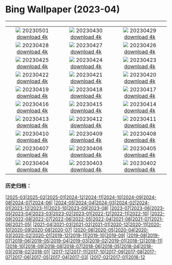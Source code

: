 # Bing Wallpaper (2023-04)
**************
| | | |
| :----: | :----: | :----: |
| ![](https://www.bing.com/th?id=OHR.QuebecCityBridge_EN-GB5878837587_1920x1080.jpg) 20230501 [download 4k](https://www.bing.com/th?id=OHR.QuebecCityBridge_EN-GB5878837587_UHD.jpg) | ![](https://www.bing.com/th?id=OHR.ExteriorPreservationHall_EN-GB5783524556_1920x1080.jpg) 20230430 [download 4k](https://www.bing.com/th?id=OHR.ExteriorPreservationHall_EN-GB5783524556_UHD.jpg) | ![](https://www.bing.com/th?id=OHR.JTNPMilkyWay_EN-GB5660603519_1920x1080.jpg) 20230429 [download 4k](https://www.bing.com/th?id=OHR.JTNPMilkyWay_EN-GB5660603519_UHD.jpg) |
| ![](https://www.bing.com/th?id=OHR.MariposaGrove_EN-GB9222031969_1920x1080.jpg) 20230428 [download 4k](https://www.bing.com/th?id=OHR.MariposaGrove_EN-GB9222031969_UHD.jpg) | ![](https://www.bing.com/th?id=OHR.SouthPadre_EN-GB5459420407_1920x1080.jpg) 20230427 [download 4k](https://www.bing.com/th?id=OHR.SouthPadre_EN-GB5459420407_UHD.jpg) | ![](https://www.bing.com/th?id=OHR.GHOAudubonDay_EN-GB5353280661_1920x1080.jpg) 20230426 [download 4k](https://www.bing.com/th?id=OHR.GHOAudubonDay_EN-GB5353280661_UHD.jpg) |
| ![](https://www.bing.com/th?id=OHR.AdelieWPD_EN-GB5235836361_1920x1080.jpg) 20230425 [download 4k](https://www.bing.com/th?id=OHR.AdelieWPD_EN-GB5235836361_UHD.jpg) | ![](https://www.bing.com/th?id=OHR.FranconianWineCellar_EN-GB5130126864_1920x1080.jpg) 20230424 [download 4k](https://www.bing.com/th?id=OHR.FranconianWineCellar_EN-GB5130126864_UHD.jpg) | ![](https://www.bing.com/th?id=OHR.CzechRepublic_EN-GB8472200065_1920x1080.jpg) 20230423 [download 4k](https://www.bing.com/th?id=OHR.CzechRepublic_EN-GB8472200065_UHD.jpg) |
| ![](https://www.bing.com/th?id=OHR.EarthDayFox_EN-GB4275362878_1920x1080.jpg) 20230422 [download 4k](https://www.bing.com/th?id=OHR.EarthDayFox_EN-GB4275362878_UHD.jpg) | ![](https://www.bing.com/th?id=OHR.DartmoorNationalPark_EN-GB4196669556_1920x1080.jpg) 20230421 [download 4k](https://www.bing.com/th?id=OHR.DartmoorNationalPark_EN-GB4196669556_UHD.jpg) | ![](https://www.bing.com/th?id=OHR.NIrelandGiants_EN-GB9278166109_1920x1080.jpg) 20230420 [download 4k](https://www.bing.com/th?id=OHR.NIrelandGiants_EN-GB9278166109_UHD.jpg) |
| ![](https://www.bing.com/th?id=OHR.TaiwanYuhina_EN-GB3024716986_1920x1080.jpg) 20230419 [download 4k](https://www.bing.com/th?id=OHR.TaiwanYuhina_EN-GB3024716986_UHD.jpg) | ![](https://www.bing.com/th?id=OHR.MPPUnesco_EN-GB6113286192_1920x1080.jpg) 20230418 [download 4k](https://www.bing.com/th?id=OHR.MPPUnesco_EN-GB6113286192_UHD.jpg) | ![](https://www.bing.com/th?id=OHR.OneThousandSprings_EN-GB7524119519_1920x1080.jpg) 20230417 [download 4k](https://www.bing.com/th?id=OHR.OneThousandSprings_EN-GB7524119519_UHD.jpg) |
| ![](https://www.bing.com/th?id=OHR.KiteDay_EN-GB6715857463_1920x1080.jpg) 20230416 [download 4k](https://www.bing.com/th?id=OHR.KiteDay_EN-GB6715857463_UHD.jpg) | ![](https://www.bing.com/th?id=OHR.LorenzoQuinn_EN-GB6647416015_1920x1080.jpg) 20230415 [download 4k](https://www.bing.com/th?id=OHR.LorenzoQuinn_EN-GB6647416015_UHD.jpg) | ![](https://www.bing.com/th?id=OHR.RedSeaStars_EN-GB6301012491_1920x1080.jpg) 20230414 [download 4k](https://www.bing.com/th?id=OHR.RedSeaStars_EN-GB6301012491_UHD.jpg) |
| ![](https://www.bing.com/th?id=OHR.RandoxGrandNationalFestival_EN-GB6462568975_1920x1080.jpg) 20230413 [download 4k](https://www.bing.com/th?id=OHR.RandoxGrandNationalFestival_EN-GB6462568975_UHD.jpg) | ![](https://www.bing.com/th?id=OHR.EuropeFromISS_EN-GB6382250822_1920x1080.jpg) 20230412 [download 4k](https://www.bing.com/th?id=OHR.EuropeFromISS_EN-GB6382250822_UHD.jpg) | ![](https://www.bing.com/th?id=OHR.MossyGrottoFalls_EN-GB5818903423_1920x1080.jpg) 20230411 [download 4k](https://www.bing.com/th?id=OHR.MossyGrottoFalls_EN-GB5818903423_UHD.jpg) |
| ![](https://www.bing.com/th?id=OHR.ElephantTwins_EN-GB6226038380_1920x1080.jpg) 20230410 [download 4k](https://www.bing.com/th?id=OHR.ElephantTwins_EN-GB6226038380_UHD.jpg) | ![](https://www.bing.com/th?id=OHR.LithuanianEggs_EN-GB6167717017_1920x1080.jpg) 20230409 [download 4k](https://www.bing.com/th?id=OHR.LithuanianEggs_EN-GB6167717017_UHD.jpg) | ![](https://www.bing.com/th?id=OHR.HouseofParliament_EN-GB6110335490_1920x1080.jpg) 20230408 [download 4k](https://www.bing.com/th?id=OHR.HouseofParliament_EN-GB6110335490_UHD.jpg) |
| ![](https://www.bing.com/th?id=OHR.KitsAspen_EN-GB5526308393_1920x1080.jpg) 20230407 [download 4k](https://www.bing.com/th?id=OHR.KitsAspen_EN-GB5526308393_UHD.jpg) | ![](https://www.bing.com/th?id=OHR.ArizonaPinkMoon_EN-GB5965608318_1920x1080.jpg) 20230406 [download 4k](https://www.bing.com/th?id=OHR.ArizonaPinkMoon_EN-GB5965608318_UHD.jpg) | ![](https://www.bing.com/th?id=OHR.BlackGrouseLekking_EN-GB5920744810_1920x1080.jpg) 20230405 [download 4k](https://www.bing.com/th?id=OHR.BlackGrouseLekking_EN-GB5920744810_UHD.jpg) |
| ![](https://www.bing.com/th?id=OHR.RomanBridge_EN-GB5878482036_1920x1080.jpg) 20230404 [download 4k](https://www.bing.com/th?id=OHR.RomanBridge_EN-GB5878482036_UHD.jpg) | ![](https://www.bing.com/th?id=OHR.SnowdoniaNational_EN-GB4311745305_1920x1080.jpg) 20230403 [download 4k](https://www.bing.com/th?id=OHR.SnowdoniaNational_EN-GB4311745305_UHD.jpg) | ![](https://www.bing.com/th?id=OHR.JavaBromo_EN-GB6138929477_1920x1080.jpg) 20230402 [download 4k](https://www.bing.com/th?id=OHR.JavaBromo_EN-GB6138929477_UHD.jpg) |

### 历史归档：

|[2025-03](bing/2025-03/2025-03.md)|[2025-02](bing/2025-02/2025-02.md)|[2025-01](bing/2025-01/2025-01.md)|[2024-12](bing/2024-12/2024-12.md)|[2024-11](bing/2024-11/2024-11.md)|[2024-10](bing/2024-10/2024-10.md)|[2024-09](bing/2024-09/2024-09.md)|[2024-08](bing/2024-08/2024-08.md)|[2024-07](bing/2024-07/2024-07.md)|[2024-06](bing/2024-06/2024-06.md)|
|[2024-05](bing/2024-05/2024-05.md)|[2024-04](bing/2024-04/2024-04.md)|[2024-03](bing/2024-03/2024-03.md)|[2024-02](bing/2024-02/2024-02.md)|[2024-01](bing/2024-01/2024-01.md)|[2023-12](bing/2023-12/2023-12.md)|[2023-11](bing/2023-11/2023-11.md)|[2023-10](bing/2023-10/2023-10.md)|[2023-09](bing/2023-09/2023-09.md)|[2023-08](bing/2023-08/2023-08.md)|
|[2023-07](bing/2023-07/2023-07.md)|[2023-06](bing/2023-06/2023-06.md)|[2023-05](bing/2023-05/2023-05.md)|[2023-04](bing/2023-04/2023-04.md)|[2023-03](bing/2023-03/2023-03.md)|[2023-02](bing/2023-02/2023-02.md)|[2023-01](bing/2023-01/2023-01.md)|[2022-12](bing/2022-12/2022-12.md)|[2022-11](bing/2022-11/2022-11.md)|[2022-10](bing/2022-10/2022-10.md)|
|[2022-09](bing/2022-09/2022-09.md)|[2022-08](bing/2022-08/2022-08.md)|[2022-07](bing/2022-07/2022-07.md)|[2022-06](bing/2022-06/2022-06.md)|[2022-05](bing/2022-05/2022-05.md)|[2022-04](bing/2022-04/2022-04.md)|[2021-08](bing/2021-08/2021-08.md)|[2021-07](bing/2021-07/2021-07.md)|[2021-06](bing/2021-06/2021-06.md)|[2021-05](bing/2021-05/2021-05.md)|
|[2021-04](bing/2021-04/2021-04.md)|[2021-03](bing/2021-03/2021-03.md)|[2021-02](bing/2021-02/2021-02.md)|[2021-01](bing/2021-01/2021-01.md)|[2020-12](bing/2020-12/2020-12.md)|[2020-11](bing/2020-11/2020-11.md)|[2020-10](bing/2020-10/2020-10.md)|[2020-09](bing/2020-09/2020-09.md)|[2020-08](bing/2020-08/2020-08.md)|[2020-07](bing/2020-07/2020-07.md)|
|[2020-06](bing/2020-06/2020-06.md)|[2020-05](bing/2020-05/2020-05.md)|[2020-04](bing/2020-04/2020-04.md)|[2020-03](bing/2020-03/2020-03.md)|[2020-02](bing/2020-02/2020-02.md)|[2020-01](bing/2020-01/2020-01.md)|[2019-12](bing/2019-12/2019-12.md)|[2019-11](bing/2019-11/2019-11.md)|[2019-10](bing/2019-10/2019-10.md)|[2019-09](bing/2019-09/2019-09.md)|
|[2019-08](bing/2019-08/2019-08.md)|[2019-07](bing/2019-07/2019-07.md)|[2019-06](bing/2019-06/2019-06.md)|[2019-05](bing/2019-05/2019-05.md)|[2019-04](bing/2019-04/2019-04.md)|[2019-03](bing/2019-03/2019-03.md)|[2019-02](bing/2019-02/2019-02.md)|[2019-01](bing/2019-01/2019-01.md)|[2018-12](bing/2018-12/2018-12.md)|[2018-11](bing/2018-11/2018-11.md)|
|[2018-10](bing/2018-10/2018-10.md)|[2018-09](bing/2018-09/2018-09.md)|[2018-08](bing/2018-08/2018-08.md)|[2018-07](bing/2018-07/2018-07.md)|[2018-06](bing/2018-06/2018-06.md)|[2018-05](bing/2018-05/2018-05.md)|[2018-04](bing/2018-04/2018-04.md)|[2018-03](bing/2018-03/2018-03.md)|[2018-02](bing/2018-02/2018-02.md)|[2018-01](bing/2018-01/2018-01.md)|
|[2017-12](bing/2017-12/2017-12.md)|[2017-11](bing/2017-11/2017-11.md)|[2017-10](bing/2017-10/2017-10.md)|[2017-09](bing/2017-09/2017-09.md)|[2017-08](bing/2017-08/2017-08.md)|[2017-07](bing/2017-07/2017-07.md)|[2017-06](bing/2017-06/2017-06.md)|[2017-05](bing/2017-05/2017-05.md)|[2017-04](bing/2017-04/2017-04.md)|[2017-03](bing/2017-03/2017-03.md)|
|[2017-02](bing/2017-02/2017-02.md)|[2017-01](bing/2017-01/2017-01.md)|[2016-12](bing/2016-12/2016-12.md)